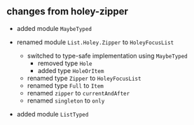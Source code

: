 ## changes from holey-zipper

- added module `MaybeTyped`

- renamed module `List.Holey.Zipper` to `HoleyFocusList`
    - switched to type-safe implementation using `MaybeTyped`
        - removed type `Hole`
        - added type `HoleOrItem`
    - renamed type `Zipper` to `HoleyFocusList`
    - renamed type `Full` to `Item`
    - renamed `zipper` to `currentAndAfter`
    - renamed `singleton` to `only`

- added module `ListTyped`
